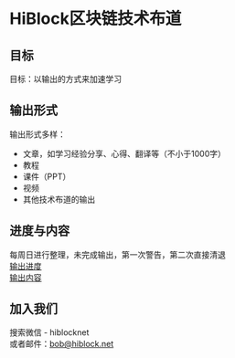 # HiBlock区块链技术布道

## 目标

目标：以输出的方式来加速学习  

## 输出形式

输出形式多样：  
- 文章，如学习经验分享、心得、翻译等（不小于1000字）
- 教程
- 课件（PPT）
- 视频
- 其他技术布道的输出

## 进度与内容

每周日进行整理，未完成输出，第一次警告，第二次直接清退  
[输出进度](https://docs.google.com/spreadsheets/d/1192TcjGNVEhPl470y5y2Z3aZ9So0Imzucxbkm5Nxvn0/edit?usp=sharing)  
[输出内容](https://github.com/HiBlock/blockchain-learning/tree/master/output)

## 加入我们

搜索微信 - hiblocknet  
或者邮件：bob@hiblock.net